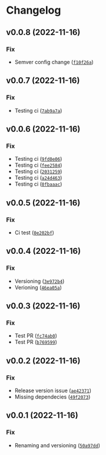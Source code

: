# Changelog

<!--next-version-placeholder-->

## v0.0.8 (2022-11-16)
### Fix
* Semver config change ([`f10f26a`](https://github.com/la0bing/melpoi/commit/f10f26afd99eb148530b4fff8786896813d6669b))

## v0.0.7 (2022-11-16)
### Fix
* Testing ci ([`7ab9a7a`](https://github.com/la0bing/melpoi/commit/7ab9a7ab207b7fcd738174c4a052a73f72c34ec0))

## v0.0.6 (2022-11-16)
### Fix
* Testing ci ([`9fd0e06`](https://github.com/la0bing/melpoi/commit/9fd0e062f282b67546f68ca5084097e3f901b248))
* Testing ci ([`fee2584`](https://github.com/la0bing/melpoi/commit/fee258420d28a8bb2f2df0acfdad9ffe35f7eee3))
* Testing ci ([`2031259`](https://github.com/la0bing/melpoi/commit/20312590865f2c16cf47ddf65eaad20d8b8ec0fd))
* Testing ci ([`a24d463`](https://github.com/la0bing/melpoi/commit/a24d46315af21b2ffb3d42abc96471b3c460fe65))
* Testing ci ([`0fbaaac`](https://github.com/la0bing/melpoi/commit/0fbaaac8a82b3da4a81175fe7c18806ed876c63b))

## v0.0.5 (2022-11-16)
### Fix
* Ci test ([`0e202bf`](https://github.com/la0bing/melpoi/commit/0e202bf55e274605c193b55e5bf8cc225cf682c7))

## v0.0.4 (2022-11-16)
### Fix
* Versioning ([`3e972b4`](https://github.com/la0bing/melpoi/commit/3e972b464dda807247a0b1eb827fc59a1f6c99dc))
* Verioning ([`46ea05a`](https://github.com/la0bing/melpoi/commit/46ea05a59804afa98f2c8e289661f80200337c71))

## v0.0.3 (2022-11-16)
### Fix
* Test PR ([`fc74ab0`](https://github.com/la0bing/melpoi/commit/fc74ab0b86a2afd104bf1f3b5999bd1519a98cee))
* Test PR ([`b769599`](https://github.com/la0bing/melpoi/commit/b769599f32df5c6c392600d12892e111850063da))

## v0.0.2 (2022-11-16)
### Fix
* Release version issue ([`ae42371`](https://github.com/la0bing/melpoi/commit/ae42371f6b0473b77d9a0b2e198bff45996a7797))
* Missing dependecies ([`49f2073`](https://github.com/la0bing/melpoi/commit/49f2073479aaf49db9a3d13510cbf95d07181aa1))

## v0.0.1 (2022-11-16)
### Fix
* Renaming and versioning ([`50a97dd`](https://github.com/la0bing/melpy/commit/50a97dd83f62d393c568ccd9151c004b5d57b70e))
